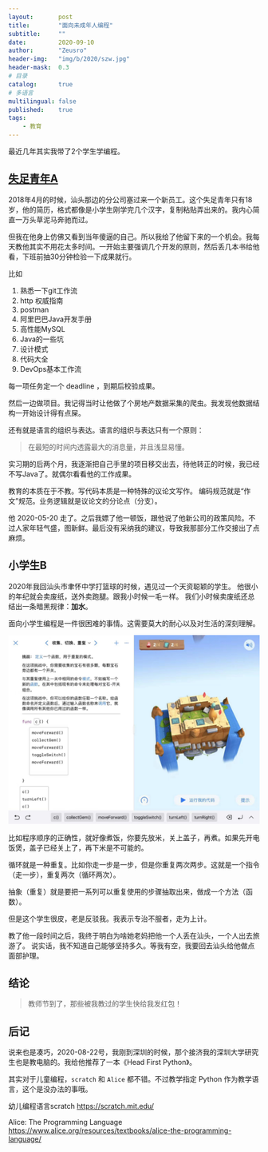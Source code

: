 ```yaml
---
layout:       post
title:        "面向未成年人编程"
subtitle:     ""
date:         2020-09-10
author:       "Zeusro"
header-img:   "img/b/2020/szw.jpg"
header-mask:  0.3
# 目录
catalog:      true
# 多语言
multilingual: false
published:    true
tags:
    - 教育
---
```


最近几年其实我带了2个学生学编程。

## [失足青年A](https://github.com/liaozihong)

2018年4月的时候，汕头那边的分公司塞过来一个新员工。这个失足青年只有18岁，他的简历，格式都像是小学生刚学完几个汉字，复制粘贴弄出来的。我内心简直一万头草泥马奔驰而过。

但我在他身上仿佛又看到当年傻逼的自己。所以我给了他留下来的一个机会。我每天教他其实不用花太多时间。一开始主要强调几个开发的原则，然后丢几本书给他看，下班前抽30分钟检验一下成果就行。

比如

1. 熟悉一下git工作流
1. http 权威指南
1. postman
1. 阿里巴巴Java开发手册
1. 高性能MySQL
1. Java的一些坑
1. 设计模式
1. 代码大全
1. DevOps基本工作流

每一项任务定一个 deadline ，到期后校验成果。

然后一边做项目。我记得当时让他做了个房地产数据采集的爬虫。我发现他数据结构一开始设计得有点屎。

还有就是语言的组织与表达。语言的组织与表达只有一个原则：
> 在最短的时间内透露最大的消息量，并且浅显易懂。

实习期的后两个月，我逐渐把自己手里的项目移交出去，待他转正的时候，我已经不写Java了。就偶尔看看他的工作成果。

教育的本质在于不教。写代码本质是一种特殊的议论文写作。
编码规范就是“作文”规范。业务逻辑就是议论文的分论点（分支）。

他 2020-05-20 走了。之后我嫖了他一顿饭，跟他说了他新公司的政策风险。不过人家年轻气盛，图新鲜。最后没有采纳我的建议，导致我那部分工作交接出了点麻烦。

## 小学生B

2020年我回汕头市聿怀中学打篮球的时候，遇见过一个天资聪颖的学生。
他很小的年纪就会卖废纸，送外卖跑腿。跟我小时候一毛一样。
我们小时候卖废纸还总结出一条暗黑规律：**加水**。

面向小学生编程是一件很困难的事情。这需要莫大的耐心以及对生活的深刻理解。

![image](/img/in-post/teenager-oriented-programming/mmexport1599723097809.jpg)

比如程序顺序的正确性，就好像煮饭，你要先放米，关上盖子，再煮。如果先开电饭煲，盖子已经关上了，再下米是不可能的。

循环就是一种重复。比如你走一步是一步，但是你重复两次两步。这就是一个指令（走一步），重复两次（循环两次）。

抽象（重复）就是要把一系列可以重复使用的步骤抽取出来，做成一个方法（函数）。

但是这个学生很皮，老是反驳我。我表示专治不服者，走为上计。

教了他一段时间之后，我终于明白为啥她老妈把他一个人丢在汕头，一个人出去旅游了。
说实话，我不知道自己能够坚持多久。等我有空，我要回去汕头给他做点面部护理。

## 结论

> 教师节到了，那些被我教过的学生快给我发红包！

## 后记

说来也是凑巧，2020-08-22号，我刚到深圳的时候，那个接济我的深圳大学研究生也是教电脑的。我给他推荐了一本《Head First Python》。

其实对于儿童编程，`scratch` 和 `Alice` 都不错。不过教学指定 Python 作为教学语言，这个是没办法的事哦。

幼儿编程语言scratch
https://scratch.mit.edu/

Alice: The Programming Language
https://www.alice.org/resources/textbooks/alice-the-programming-language/
